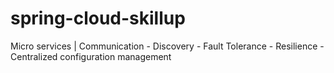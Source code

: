 # spring-cloud-skillup
Micro services | Communication - Discovery - Fault Tolerance - Resilience - Centralized configuration management
